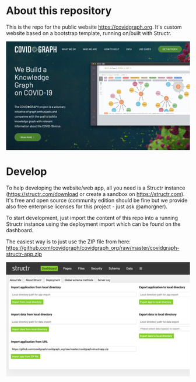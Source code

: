 # About this repository

This is the repo for the public website https://covidgraph.org. It's custom website based on a bootstrap template, running on/built with Structr.

![](/covidgraph_org.png)

# Develop

To help developing the website/web app, all you need is a Structr instance (https://structr.com/download or create a sandbox on https://structr.com). It's free and open source (community edition should be fine but we provide also free enterprise licenses for this project - just ask @amorgner).

To start development, just import the content of this repo into a running Structr instance using the deployment import which can be found on the dashboard.

The easiest way is to just use the ZIP file from here: https://github.com/covidgraph/covidgraph_org/raw/master/covidgraph-structr-app.zip

![](/structr-dashboard-import.png)
